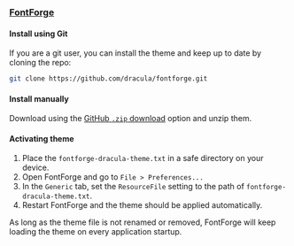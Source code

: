 ### [FontForge](https://fontforge.org)

#### Install using Git

If you are a git user, you can install the theme and keep up to date by cloning the repo:

```bash
git clone https://github.com/dracula/fontforge.git
```

#### Install manually

Download using the [GitHub `.zip` download](https://github.com/dracula/fontforge/archive/master.zip) option and unzip them.

#### Activating theme

1. Place the `fontforge-dracula-theme.txt` in a safe directory on your device.
2. Open FontForge and go to `File > Preferences...`
3. In the `Generic` tab, set the `ResourceFile` setting to the path of `fontforge-dracula-theme.txt`.
4. Restart FontForge and the theme should be applied automatically.

As long as the theme file is not renamed or removed, FontForge will keep loading the theme on every application startup.
